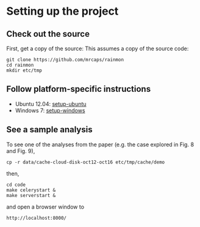 # Setting up the project

## Check out the source
First, get a copy of the source:
This assumes a copy of the source code:

```
git clone https://github.com/mrcaps/rainmon
cd rainmon
mkdir etc/tmp
```

## Follow platform-specific instructions

 * Ubuntu 12.04: [setup-ubuntu](setup-ubuntu.html)
 * Windows 7: [setup-windows](setup-windows.html)

## See a sample analysis

To see one of the analyses from the paper (e.g. the case explored in Fig. 8 and Fig. 9),

```
cp -r data/cache-cloud-disk-oct12-oct16 etc/tmp/cache/demo
```

then,

```
cd code
make celerystart &
make serverstart &
```

and open a browser window to

```
http://localhost:8000/
```